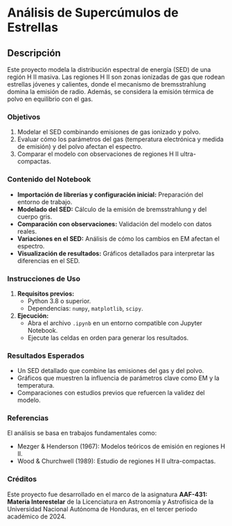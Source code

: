 # Análisis de Supercúmulos de Estrellas

## Descripción
Este proyecto modela la distribución espectral de energía (SED) de una región H II masiva. Las regiones H II son zonas ionizadas de gas que rodean estrellas jóvenes y calientes, donde el mecanismo de bremsstrahlung domina la emisión de radio. Además, se considera la emisión térmica de polvo en equilibrio con el gas.

### Objetivos
1. Modelar el SED combinando emisiones de gas ionizado y polvo.
2. Evaluar cómo los parámetros del gas (temperatura electrónica y medida de emisión) y del polvo afectan el espectro.
3. Comparar el modelo con observaciones de regiones H II ultra-compactas.

### Contenido del Notebook
- **Importación de librerías y configuración inicial:** Preparación del entorno de trabajo.
- **Modelado del SED:** Cálculo de la emisión de bremsstrahlung y del cuerpo gris.
- **Comparación con observaciones:** Validación del modelo con datos reales.
- **Variaciones en el SED:** Análisis de cómo los cambios en EM afectan el espectro.
- **Visualización de resultados:** Gráficos detallados para interpretar las diferencias en el SED.

### Instrucciones de Uso
1. **Requisitos previos:**
   - Python 3.8 o superior.
   - Dependencias: `numpy`, `matplotlib`, `scipy`.
2. **Ejecución:**
   - Abra el archivo `.ipynb` en un entorno compatible con Jupyter Notebook.
   - Ejecute las celdas en orden para generar los resultados.

### Resultados Esperados
- Un SED detallado que combine las emisiones del gas y del polvo.
- Gráficos que muestren la influencia de parámetros clave como EM y la temperatura.
- Comparaciones con estudios previos que refuercen la validez del modelo.

### Referencias
El análisis se basa en trabajos fundamentales como:
- Mezger & Henderson (1967): Modelos teóricos de emisión en regiones H II.
- Wood & Churchwell (1989): Estudio de regiones H II ultra-compactas.

### Créditos
Este proyecto fue desarrollado en el marco de la asignatura **AAF-431: Materia Interestelar** de la Licenciatura en Astronomía y Astrofísica de la Universidad Nacional Autónoma de Honduras, en el tercer periodo académico de 2024.
